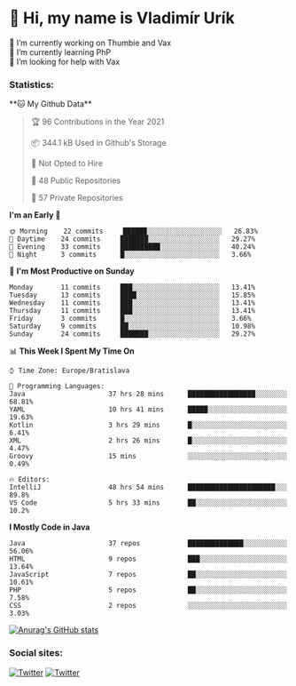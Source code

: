 <h1> 👋 Hi, my name is Vladimír Urík</h1>
<p>
 🔭 I’m currently working on Thumbie and Vax<br>
 🌱 I’m currently learning PhP<br>
 🤔 I’m looking for help with Vax<br>
</p>
<h3>Statistics:</h3>
<!--START_SECTION:waka-->
**🐱 My Github Data** 

> 🏆 96 Contributions in the Year 2021
 > 
> 📦 344.1 kB Used in Github's Storage 
 > 
> 🚫 Not Opted to Hire
 > 
> 📜 48 Public Repositories 
 > 
> 🔑 57 Private Repositories  
 > 
**I'm an Early 🐤** 

```text
🌞 Morning    22 commits     ██████░░░░░░░░░░░░░░░░░░░   26.83% 
🌆 Daytime    24 commits     ███████░░░░░░░░░░░░░░░░░░   29.27% 
🌃 Evening    33 commits     ██████████░░░░░░░░░░░░░░░   40.24% 
🌙 Night      3 commits      █░░░░░░░░░░░░░░░░░░░░░░░░   3.66%

```
📅 **I'm Most Productive on Sunday** 

```text
Monday       11 commits     ███░░░░░░░░░░░░░░░░░░░░░░   13.41% 
Tuesday      13 commits     ████░░░░░░░░░░░░░░░░░░░░░   15.85% 
Wednesday    11 commits     ███░░░░░░░░░░░░░░░░░░░░░░   13.41% 
Thursday     11 commits     ███░░░░░░░░░░░░░░░░░░░░░░   13.41% 
Friday       3 commits      █░░░░░░░░░░░░░░░░░░░░░░░░   3.66% 
Saturday     9 commits      ██░░░░░░░░░░░░░░░░░░░░░░░   10.98% 
Sunday       24 commits     ███████░░░░░░░░░░░░░░░░░░   29.27%

```


📊 **This Week I Spent My Time On** 

```text
⌚︎ Time Zone: Europe/Bratislava

💬 Programming Languages: 
Java                     37 hrs 28 mins      █████████████████░░░░░░░░   68.81% 
YAML                     10 hrs 41 mins      █████░░░░░░░░░░░░░░░░░░░░   19.63% 
Kotlin                   3 hrs 29 mins       █░░░░░░░░░░░░░░░░░░░░░░░░   6.41% 
XML                      2 hrs 26 mins       █░░░░░░░░░░░░░░░░░░░░░░░░   4.47% 
Groovy                   15 mins             ░░░░░░░░░░░░░░░░░░░░░░░░░   0.49%

🔥 Editors: 
IntelliJ                 48 hrs 54 mins      ██████████████████████░░░   89.8% 
VS Code                  5 hrs 33 mins       ██░░░░░░░░░░░░░░░░░░░░░░░   10.2%

```

**I Mostly Code in Java** 

```text
Java                     37 repos            ██████████████░░░░░░░░░░░   56.06% 
HTML                     9 repos             ███░░░░░░░░░░░░░░░░░░░░░░   13.64% 
JavaScript               7 repos             ██░░░░░░░░░░░░░░░░░░░░░░░   10.61% 
PHP                      5 repos             ██░░░░░░░░░░░░░░░░░░░░░░░   7.58% 
CSS                      2 repos             ░░░░░░░░░░░░░░░░░░░░░░░░░   3.03%

```



<!--END_SECTION:waka-->

[![Anurag's GitHub stats](https://github-readme-stats.vercel.app/api?username=vladimir-urik)](https://github.com/anuraghazra/github-readme-stats)

<h3>Social sites:</h3>
<p><a href="https://twitter.com/GGGEDR" target="_blank"><img alt="Twitter" src="https://img.shields.io/badge/twitter-%231DA1F2.svg?&style=for-the-badge&logo=twitter&logoColor=white" /></a> <a href="https://www.reddit.com/user/GGGEDR" target="_blank"><img alt="Twitter" src="https://img.shields.io/badge/reddit-%23FE6262.svg?&style=for-the-badge&logo=reddit&logoColor=white" /></a>
</p>
